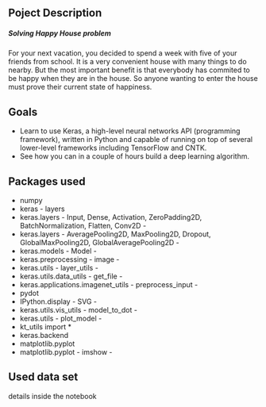 ## Poject Description 
##### Solving Happy House problem
For your next vacation, you decided to spend a week with five of your friends from school. It is a very convenient house with many things to do nearby. But the most important benefit is that everybody has commited to be happy when they are in the house. So anyone wanting to enter the house must prove their current state of happiness.

## Goals 
- Learn to use Keras, a high-level neural networks API (programming framework), written in Python and capable of running on top of several lower-level frameworks including TensorFlow and CNTK.
- See how you can in a couple of hours build a deep learning algorithm.

## Packages used 
- numpy
- keras - layers
- keras.layers - Input, Dense, Activation, ZeroPadding2D, BatchNormalization, Flatten, Conv2D -
- keras.layers - AveragePooling2D, MaxPooling2D, Dropout, GlobalMaxPooling2D, GlobalAveragePooling2D -
- keras.models - Model -
- keras.preprocessing - image -
- keras.utils - layer_utils -
- keras.utils.data_utils - get_file -
- keras.applications.imagenet_utils - preprocess_input -
- pydot
- IPython.display - SVG -
- keras.utils.vis_utils - model_to_dot -
- keras.utils - plot_model -
- kt_utils import *
- keras.backend 
- matplotlib.pyplot 
- matplotlib.pyplot - imshow -

## Used data set 
details inside the notebook